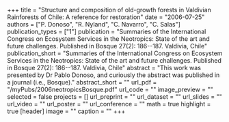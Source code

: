 +++
title = "Structure and composition of old-growth forests in Valdivian Rainforests of Chile: A reference for restoration"
date = "2006-07-25"
authors = ["P. Donoso", "R. Nyland", "C. Navarro", "C. Salas"]
publication_types = ["1"]
publication = "Summaries of the International Congress on Ecosystem Services in the Neotropics: State of the art and future challenges.  Published in Bosque 27(2): 186--187. Valdivia, Chile"
publication_short = "Summaries of the International Congress on Ecosystem Services in the Neotropics: State of the art and future challenges.  Published in Bosque 27(2): 186--187. Valdivia, Chile"
abstract = "This work was presented by Dr Pablo Donoso, and curiously the abstract was published in a journal (i.e., Bosque)."
abstract_short = ""
url_pdf = "/myPubs/2006neotropicsBosque.pdf"
url_code = ""
image_preview = ""
selected = false
projects = []
url_preprint = ""
url_dataset = ""
url_slides = ""
url_video = ""
url_poster = ""
url_conference = ""
math = true
highlight = true
[header]
image = ""
caption = ""
+++
